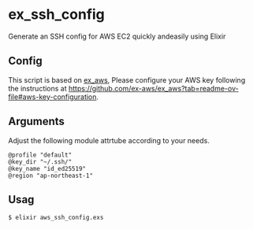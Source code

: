 # ex_ssh_config
Generate an SSH config for AWS EC2 quickly andeasily using Elixir

## Config
This script is based on [ex_aws](https://github.com/ex-aws/ex_aws), Please configure your AWS key following the instructions at https://github.com/ex-aws/ex_aws?tab=readme-ov-file#aws-key-configuration.

## Arguments
Adjust the following module attrtube according to your needs.
```
@profile "default"
@key_dir "~/.ssh/"
@key_name "id_ed25519"
@region "ap-northeast-1"
```

## Usag
```
$ elixir aws_ssh_config.exs
```
